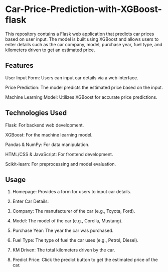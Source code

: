 # Car-Price-Prediction-with-XGBoost-flask
This repository contains a Flask web application that predicts car prices based on user input. The model is built using XGBoost and allows users to enter details such as the car company, model, purchase year, fuel type, and kilometers driven to get an estimated price.


## Features
User Input Form: Users can input car details via a web interface.


Price Prediction: The model predicts the estimated price based on the input.


Machine Learning Model: Utilizes XGBoost for accurate price predictions.



## Technologies Used
Flask: For backend web development.

XGBoost: For the machine learning model.

Pandas & NumPy: For data manipulation.

HTML/CSS & JavaScript: For frontend development.

Scikit-learn: For preprocessing and model evaluation.


## Usage
1. Homepage: Provides a form for users to input car details.
2.  Enter Car Details: 
   1.  Company: The manufacturer of the car (e.g., Toyota, Ford).
   2.  Model: The model of the car (e.g., Corolla, Mustang).
   3.  Purchase Year: The year the car was purchased.
   4.  Fuel Type: The type of fuel the car uses (e.g., Petrol, Diesel).
   5.   KM Driven: The total kilometers driven by the car.
  
3. Predict Price: Click the predict button to get the estimated price of the car.
